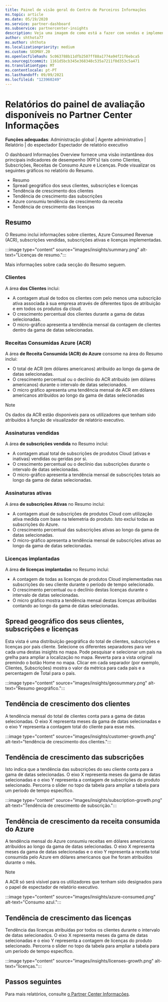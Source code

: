 ```yaml
---
title: Painel de visão geral do Centro de Parceiros Informações
ms.topic: article
ms.date: 05/19/2020
ms.service: partner-dashboard
ms.subservice: partnercenter-insights
description: Veja uma imagem de como está a fazer com vendas e implementação, crescimento de clientes e crescimento de receitas com licenças, subscrições e consumo de Azure.
author: shthota77
ms.author: shthota
ms.localizationpriority: medium
ms.custom: SEOMAY.20
ms.openlocfilehash: 5c063788b11dfb2507ff88a1774a94f21f6ebca5
ms.sourcegitcommit: 1161d5bcb345e368348c535a7211f0d353c5a471
ms.translationtype: MT
ms.contentlocale: pt-PT
ms.lasthandoff: 09/09/2021
ms.locfileid: "123960249"
---
```

# <a name="overview-dashboard-reports-available-in-partner-center-insights"></a>Relatórios do painel de avaliação disponíveis no Partner Center Informações
 
**Funções adequadas**: Administração global | Agente administrativo | Relatório | do espectador Espectador de relatório executivo

O dashboard Informações Overview fornece uma visão instantânea dos principais indicadores de desempenho (KPI's) tais como Clientes, Subscrições, Receitas de Consumo Azure e Licenças. Pode visualizar os seguintes gráficos no relatório do Resumo.

- Resumo  
- Spread geográfico dos seus clientes, subscrições e licenças  
- Tendência de crescimento dos clientes 
- Tendência de crescimento das subscrições 
- Azure consumiu tendência de crescimento da receita 
- Tendência de crescimento das licenças 

## <a name="summary"></a>Resumo

O Resumo inclui informações sobre clientes, Azure Consumed Revenue (ACR), subscrições vendidas, subscrições ativas e licenças implementadas. 

:::image type="content" source="images/insights/summary.png" alt-text="Licenças de resumo.":::

Mais informações sobre cada secção do Resumo seguem.

### <a name="customers"></a>Clientes

A área **dos Clientes** inclui:

- A contagem atual de todos os clientes com pelo menos uma subscrição ativa associada à sua empresa através de diferentes tipos de atribuição e em todos os produtos da cloud.
- O crescimento percentual dos clientes durante a gama de datas selecionadas.
- O micro-gráfico apresenta a tendência mensal da contagem de clientes dentro da gama de datas selecionadas.

### <a name="azure-consumed-revenue-acr"></a>Receitas Consumidas Azure (ACR)

A área **de Receita Consumida (ACR) do Azure** consome na área do Resumo inclui:

- O total de ACR (em dólares americanos) atribuído ao longo da gama de datas selecionadas.
- O crescimento percentual ou o declínio do ACR atribuído (em dólares americanos) durante o intervalo de datas selecionados.
- O micro gráfico apresenta uma tendência mensal de ACR em dólares americanos atribuídos ao longo da gama de datas selecionadas 

> [!NOTE]
> Os dados da ACR estão disponíveis para os utilizadores que tenham sido atribuídos à função de visualizador de relatório executivo.
 
### <a name="subscriptions-sold"></a>Assinaturas vendidas

A área **de subscrições vendida** no Resumo inclui:

- A contagem atual total de subscrições de produtos Cloud (ativas e inativas) vendidas ou geridas por si.  
- O crescimento percentual ou o declínio das subscrições durante o intervalo de datas selecionadas.
- O micro-gráfico apresenta a tendência mensal de subscrições totais ao longo da gama de datas selecionadas.

### <a name="active-subscriptions"></a>Assinaturas ativas

A área **de subscrições Ativas** no Resumo inclui:

- A contagem atual de subscrições de produtos Cloud com utilização ativa medida com base na telemetria do produto. Isto exclui todas as subscrições do Azure.  
- O crescimento percentual das subscrições ativas ao longo da gama de datas selecionadas.
- O micro-gráfico apresenta a tendência mensal de subscrições ativas ao longo da gama de datas selecionadas.
 
### <a name="licenses-deployed"></a>Licenças implantadas

A área **de licenças implantadas** no Resumo inclui:
 
- A contagem de todas as licenças de produtos Cloud implementadas nas subscrições do seu cliente durante o período de tempo selecionado. 
- O crescimento percentual ou o declínio destas licenças durante o intervalo de datas selecionadas. 
- O micro gráfico mostra a tendência mensal destas licenças atribuídas contando ao longo da gama de datas selecionadas.

## <a name="geographical-spread-of-your-customers-subscriptions-and-licenses"></a>Spread geográfico dos seus clientes, subscrições e licenças

Esta vista é uma distribuição geográfica do total de clientes, subscrições e licenças por país cliente. Selecione os diferentes separadores para ver cada uma destas insights no mapa. Pode pesquisar e selecionar um país na grelha para ampliar a localização no mapa. Reverta para a vista original premindo o botão Home no mapa. Clicar em cada separador (por exemplo, Clientes, Subscrições) mostra o valor da métrica para cada país e a percentagem de Total para o país.  

:::image type="content" source="images/insights/geosummary.png" alt-text="Resumo geográfico.":::

## <a name="customers-growth-trend"></a>Tendência de crescimento dos clientes

A tendência mensal do total de clientes conta para a gama de datas selecionadas. O eixo X representa meses da gama de datas selecionadas e o eixo Y representa a contagem total do cliente para esse mês. 

:::image type="content" source="images/insights/customer-growth.png" alt-text="tendência de crescimento dos clientes.":::

## <a name="subscriptions-growth-trend"></a>Tendência de crescimento das subscrições

Isto indica que a tendência das subscrições do seu cliente conta para a gama de datas selecionadas. O eixo X representa meses da gama de datas selecionadas e o eixo Y representa a contagem de subscrições do produto selecionado. Percorra o slider no topo da tabela para ampliar a tabela para um período de tempo específico. 

:::image type="content" source="images/insights/subscription-growth.png" alt-text="Tendência de crescimento de subscrição.":::

## <a name="azure-consumed-revenue-growth-trend"></a>Tendência de crescimento da receita consumida do Azure

A tendência mensal do Azure consumiu receitas em dólares americanos atribuídos ao longo da gama de datas selecionadas. O eixo X representa meses da gama de datas selecionadas e o eixo Y representa a receita total consumida pelo Azure em dólares americanos que lhe foram atribuídos durante o mês.

> [!NOTE]
> A ACR só será visível para os utilizadores que tenham sido designados para o papel de espectador de relatório executivo. 

:::image type="content" source="images/insights/azure-consumed.png" alt-text="Consumo azul.":::

## <a name="licenses-growth-trend"></a>Tendência de crescimento das licenças
 
Tendência das licenças atribuídas por todos os clientes durante o intervalo de datas selecionados. O eixo X representa meses da gama de datas selecionadas e o eixo Y representa a contagem de licenças do produto selecionado. Percorra o slider no topo da tabela para ampliar a tabela para um período de tempo específico.  

:::image type="content" source="images/insights/licenses-growth.png" alt-text="licenças.":::

## <a name="next-steps"></a>Passos seguintes

Para mais relatórios, consulte [o Partner Center Informações](partner-center-insights.md).
